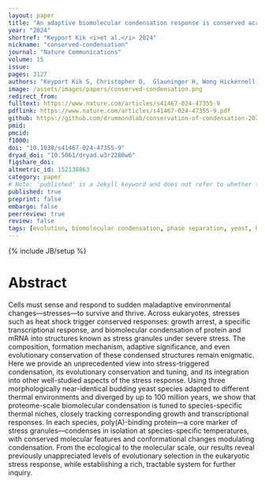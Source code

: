 ```yaml
---
layout: paper
title: "An adaptive biomolecular condensation response is conserved across environmentally divergent species"
year: "2024"
shortref: "Keyport Kik <i>et al.</i> 2024"
nickname: "conserved-condensation"
journal: "Nature Communications"
volume: 15
issue: 
pages: 3127
authors: "Keyport Kik S, Christopher D,  Glauninger H, Wong Hickernell C, Bard JAM, Lin KM, Squires AH, Ford M, Sosnick TR, Drummond DA"
image: /assets/images/papers/conserved-condensation.png
redirect_from: 
fulltext: https://www.nature.com/articles/s41467-024-47355-9
pdflink: https://www.nature.com/articles/s41467-024-47355-9.pdf
github: https://github.com/drummondlab/conservation-of-condensation-2024
pmid: 
pmcid: 
f1000: 
doi: "10.1038/s41467-024-47355-9"
dryad_doi: "10.5061/dryad.w3r2280w6"
figshare_doi: 
altmetric_id: 152138863
category: paper
# Note: 'published' is a Jekyll keyword and does not refer to whether the paper is published, but rather to whether this Markdown should be part of the rendered site.
published: true
preprint: false
embargo: false	
peerreview: true
review: false
tags: [evolution, biomolecular condensation, phase separation, yeast, heat shock, HSR, chaperones, heat shock response]
---
```

{% include JB/setup %}

# Abstract 

Cells must sense and respond to sudden maladaptive environmental changes—stresses—to survive and thrive. Across eukaryotes, stresses such as heat shock trigger conserved responses: growth arrest, a specific transcriptional response, and biomolecular condensation of protein and mRNA into structures known as stress granules under severe stress. The composition, formation mechanism, adaptive significance, and even evolutionary conservation of these condensed structures remain enigmatic. Here we provide an unprecedented view into stress-triggered condensation, its evolutionary conservation and tuning, and its integration into other well-studied aspects of the stress response. Using three morphologically near-identical budding yeast species adapted to different thermal environments and diverged by up to 100 million years, we show that proteome-scale biomolecular condensation is tuned to species-specific thermal niches, closely tracking corresponding growth and transcriptional responses. In each species, poly(A)-binding protein—a core marker of stress granules—condenses in isolation at species-specific temperatures, with conserved molecular features and conformational changes modulating condensation. From the ecological to the molecular scale, our results reveal previously unappreciated levels of evolutionary selection in the eukaryotic stress response, while establishing a rich, tractable system for further inquiry.
